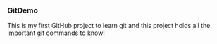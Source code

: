 ### GitDemo ###
This is my first GitHub project to learn git and this project holds all the important git commands to know!
